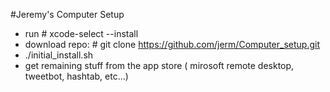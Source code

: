 #Jeremy's Computer Setup

* run  # xcode-select --install
* download repo: # git clone https://github.com/jerm/Computer_setup.git
* ./initial_install.sh
* get remaining stuff from the app store ( mirosoft remote desktop, tweetbot,  hashtab, etc...)


